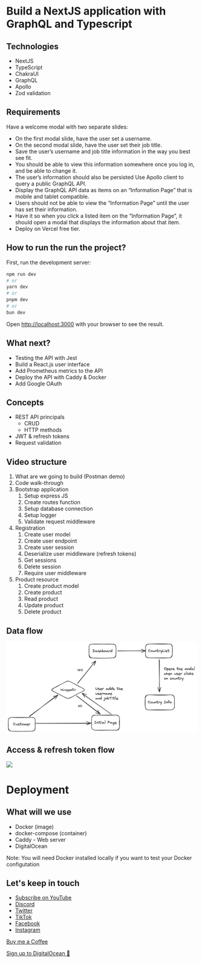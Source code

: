 # Build a NextJS application with GraphQL and Typescript

## Technologies

- NextJS
- TypeScript
- ChakraUI
- GraphQL
- Apollo
- Zod validation

## Requirements

Have a welcome modal with two separate slides:

- On the first modal slide, have the user set a username.
- On the second modal slide, have the user set their job title.
- Save the user’s username and job title information in the way you best see fit.
- You should be able to view this information somewhere once you log in, and be able to change it.
- The user’s information should also be persisted
  Use Apollo client to query a public GraphQL API.
- Display the GraphQL API data as items on an “Information Page” that is mobile and tablet compatible.
- Users should not be able to view the “Information Page” until the user has set their information.
- Have it so when you click a listed item on the “Information Page”, it should open a modal that displays the information about that item.
- Deploy on Vercel free tier.

## How to run the run the project?

First, run the development server:

```bash
npm run dev
# or
yarn dev
# or
pnpm dev
# or
bun dev
```

Open [http://localhost:3000](http://localhost:3000) with your browser to see the result.

## What next?

- Testing the API with Jest
- Build a React.js user interface
- Add Prometheus metrics to the API
- Deploy the API with Caddy & Docker
- Add Google OAuth

## Concepts

- REST API principals
  - CRUD
  - HTTP methods
- JWT & refresh tokens
- Request validation

## Video structure

1. What are we going to build (Postman demo)
2. Code walk-through
3. Bootstrap application
   1. Setup express JS
   2. Create routes function
   3. Setup database connection
   4. Setup logger
   5. Validate request middleware
4. Registration
   1. Create user model
   2. Create user endpoint
   3. Create user session
   4. Deserialize user middleware (refresh tokens)
   5. Get sessions
   6. Delete session
   7. Require user middleware
5. Product resource
   1. Create product model
   2. Create product
   3. Read product
   4. Update product
   5. Delete product

## Data flow

![](./diagrams/data-flow.png)

## Access & refresh token flow

![](./diagrams/refresh-token-flow.png)

# Deployment

## What will we use

- Docker (image)
- docker-compose (container)
- Caddy - Web server
- DigitalOcean

Note: You will need Docker installed locally if you want to test your Docker configutation

## Let's keep in touch

- [Subscribe on YouTube](https://www.youtube.com/TomDoesTech)
- [Discord](https://discord.gg/4ae2Esm6P7)
- [Twitter](https://twitter.com/tomdoes_tech)
- [TikTok](https://www.tiktok.com/@tomdoestech)
- [Facebook](https://www.facebook.com/tomdoestech)
- [Instagram](https://www.instagram.com/tomdoestech)

[Buy me a Coffee](https://www.buymeacoffee.com/tomn)

[Sign up to DigitalOcean 💖](https://m.do.co/c/1b74cb8c56f4)
